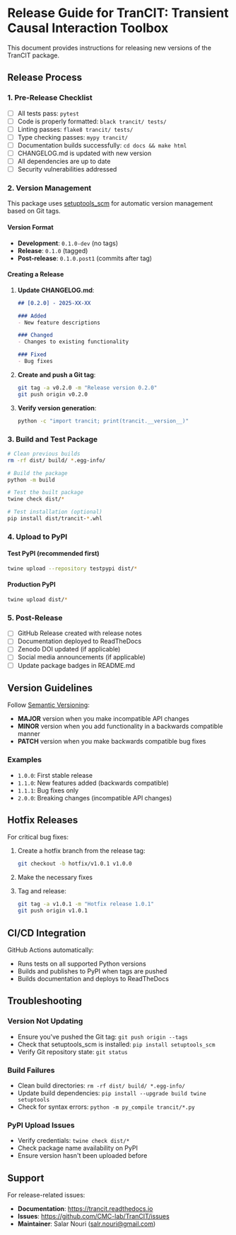 # Release Guide for TranCIT: Transient Causal Interaction Toolbox

This document provides instructions for releasing new versions of the TranCIT package.

## Release Process

### 1. Pre-Release Checklist

- [ ] All tests pass: `pytest`
- [ ] Code is properly formatted: `black trancit/ tests/`
- [ ] Linting passes: `flake8 trancit/ tests/`
- [ ] Type checking passes: `mypy trancit/`
- [ ] Documentation builds successfully: `cd docs && make html`
- [ ] CHANGELOG.md is updated with new version
- [ ] All dependencies are up to date
- [ ] Security vulnerabilities addressed

### 2. Version Management

This package uses [setuptools_scm](https://github.com/pypa/setuptools_scm) for automatic version management based on Git tags.

#### Version Format
- **Development**: `0.1.0-dev` (no tags)
- **Release**: `0.1.0` (tagged)
- **Post-release**: `0.1.0.post1` (commits after tag)

#### Creating a Release

1. **Update CHANGELOG.md**:
   ```markdown
   ## [0.2.0] - 2025-XX-XX
   
   ### Added
   - New feature descriptions
   
   ### Changed  
   - Changes to existing functionality
   
   ### Fixed
   - Bug fixes
   ```

2. **Create and push a Git tag**:
   ```bash
   git tag -a v0.2.0 -m "Release version 0.2.0"
   git push origin v0.2.0
   ```

3. **Verify version generation**:
   ```bash
   python -c "import trancit; print(trancit.__version__)"
   ```

### 3. Build and Test Package

```bash
# Clean previous builds
rm -rf dist/ build/ *.egg-info/

# Build the package
python -m build

# Test the built package
twine check dist/*

# Test installation (optional)
pip install dist/trancit-*.whl
```

### 4. Upload to PyPI

#### Test PyPI (recommended first)
```bash
twine upload --repository testpypi dist/*
```

#### Production PyPI
```bash
twine upload dist/*
```

### 5. Post-Release

- [ ] GitHub Release created with release notes
- [ ] Documentation deployed to ReadTheDocs
- [ ] Zenodo DOI updated (if applicable)
- [ ] Social media announcements (if applicable)
- [ ] Update package badges in README.md

## Version Guidelines

Follow [Semantic Versioning](https://semver.org/):

- **MAJOR** version when you make incompatible API changes
- **MINOR** version when you add functionality in a backwards compatible manner
- **PATCH** version when you make backwards compatible bug fixes

### Examples
- `1.0.0`: First stable release
- `1.1.0`: New features added (backwards compatible)
- `1.1.1`: Bug fixes only
- `2.0.0`: Breaking changes (incompatible API changes)

## Hotfix Releases

For critical bug fixes:

1. Create a hotfix branch from the release tag:
   ```bash
   git checkout -b hotfix/v1.0.1 v1.0.0
   ```

2. Make the necessary fixes

3. Tag and release:
   ```bash
   git tag -a v1.0.1 -m "Hotfix release 1.0.1"
   git push origin v1.0.1
   ```

## CI/CD Integration

GitHub Actions automatically:
- Runs tests on all supported Python versions
- Builds and publishes to PyPI when tags are pushed
- Builds documentation and deploys to ReadTheDocs

## Troubleshooting

### Version Not Updating
- Ensure you've pushed the Git tag: `git push origin --tags`
- Check that setuptools_scm is installed: `pip install setuptools_scm`
- Verify Git repository state: `git status`

### Build Failures
- Clean build directories: `rm -rf dist/ build/ *.egg-info/`
- Update build dependencies: `pip install --upgrade build twine setuptools`
- Check for syntax errors: `python -m py_compile trancit/*.py`

### PyPI Upload Issues
- Verify credentials: `twine check dist/*`
- Check package name availability on PyPI
- Ensure version hasn't been uploaded before

## Support

For release-related issues:
- **Documentation**: https://trancit.readthedocs.io
- **Issues**: https://github.com/CMC-lab/TranCIT/issues
- **Maintainer**: Salar Nouri (salr.nouri@gmail.com)
